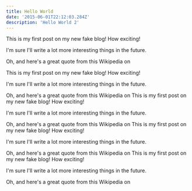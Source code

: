 ```yaml
---
title: Hello World
date: '2015-06-01T22:12:03.284Z'
description: 'Hello World 2'
---
```


This is my first post on my new fake blog! How exciting!

I'm sure I'll write a lot more interesting things in the future.

Oh, and here's a great quote from this Wikipedia on

This is my first post on my new fake blog! How exciting!

I'm sure I'll write a lot more interesting things in the future.

Oh, and here's a great quote from this Wikipedia on
This is my first post on my new fake blog! How exciting!

I'm sure I'll write a lot more interesting things in the future.

Oh, and here's a great quote from this Wikipedia on
This is my first post on my new fake blog! How exciting!

I'm sure I'll write a lot more interesting things in the future.

Oh, and here's a great quote from this Wikipedia on
This is my first post on my new fake blog! How exciting!

I'm sure I'll write a lot more interesting things in the future.

Oh, and here's a great quote from this Wikipedia on
